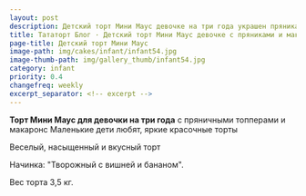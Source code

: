 ```yaml
---
layout: post
description: Детский торт Мини Маус девочке на три года украшен пряниками и макарон. 
title: Тататорт Блог · Детский торт Мини Маус девочке с пряниками и макарон
page-title: Детский торт Мини Маус
image-path: img/cakes/infant/infant54.jpg
image-thumb-path: img/gallery_thumb/infant54.jpg
category: infant
priority: 0.4
changefreq: weekly
excerpt_separator: <!-- excerpt -->
---
```


**Торт Мини Маус для девочки на три года** с пряничными топперами и макаронс
Маленькие дети любят, яркие красочные торты

<!-- excerpt -->

Веселый, насыщенный и вкусный торт

Начинка: "Творожный с вишней и бананом". 

Вес торта 3,5 кг.